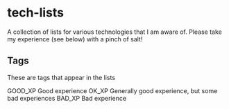 # tech-lists
A collection of lists for various technologies that I am aware of. Please take my experience (see below) with a pinch of salt! 

## Tags
These are tags that appear in the lists

GOOD_XP         Good experience
OK_XP           Generally good experience, but some bad experiences
BAD_XP          Bad experience